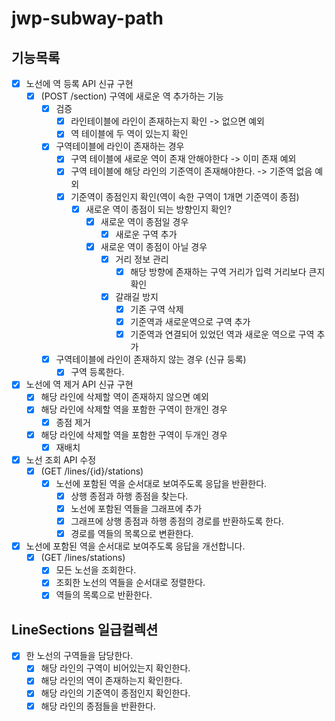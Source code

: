 # jwp-subway-path

## 기능목록

- [x] 노선에 역 등록 API 신규 구현
    - [x] (POST /section) 구역에 새로운 역 추가하는 기능
        - [x] 검증
            - [x] 라인테이블에 라인이 존재하는지 확인 -> 없으면 예외
            - [x] 역 테이블에 두 역이 있는지 확인
        - [x] 구역테이블에 라인이 존재하는 경우
            - [x] 구역 테이블에 새로운 역이 존재 안해야한다 -> 이미 존재 예외
            - [x] 구역 테이블에 해당 라인의 기준역이 존재해야한다. -> 기준역 없음 예외
            - [x] 기준역이 종점인지 확인(역이 속한 구역이 1개면 기준역이 종점)
                - [x] 새로운 역이 종점이 되는 방향인지 확인?
                    - [x] 새로운 역이 종점일 경우
                        - [x] 새로운 구역 추가
                    - [x] 새로운 역이 종점이 아닐 경우
                        - [x] 거리 정보 관리
                            - [x] 해당 방향에 존재하는 구역 거리가 입력 거리보다 큰지 확인
                        - [x] 갈래길 방지
                            - [x] 기존 구역 삭제
                            - [x] 기준역과 새로운역으로 구역 추가
                            - [x] 기준역과 연결되어 있었던 역과 새로운 역으로 구역 추가
        - [x] 구역테이블에 라인이 존재하지 않는 경우 (신규 둥록)
            - [x] 구역 등록한다.

- [x] 노선에 역 제거 API 신규 구현
    - [x] 해당 라인에 삭제할 역이 존재하지 않으면 예외
    - [x] 해당 라인에 삭제할 역을 포함한 구역이 한개인 경우
        - [x] 종점 제거
    - [x] 해당 라인에 삭제할 역을 포함한 구역이 두개인 경우
        - [x] 재배치
- [x] 노선 조회 API 수정
    - [x] (GET /lines/{id}/stations)
        - [x] 노선에 포함된 역을 순서대로 보여주도록 응답을 반환한다.
            - [x] 상행 종점과 하행 종점을 찾는다.
            - [x] 노선에 포함된 역들을 그래프에 추가
            - [x] 그래프에 상행 종점과 하행 종점의 경로를 반환하도록 한다.
            - [x] 경로를 역들의 목록으로 변환한다.
- [x] 노선에 포함된 역을 순서대로 보여주도록 응답을 개선합니다.
    - [x] (GET /lines/stations)
        - [x] 모든 노선을 조회한다.
        - [x] 조회한 노선의 역들을 순서대로 정렬한다.
        - [x] 역들의 목록으로 반환한다.

## LineSections 일급컬렉션

- [x] 한 노선의 구역들을 담당한다.
    - [x] 해당 라인의 구역이 비어있는지 확인한다.
    - [x] 해당 라인의 역이 존재하는지 확인한다.
    - [x] 해당 라인의 기준역이 종점인지 확인한다.
    - [x] 해당 라인의 종점들을 반환한다.